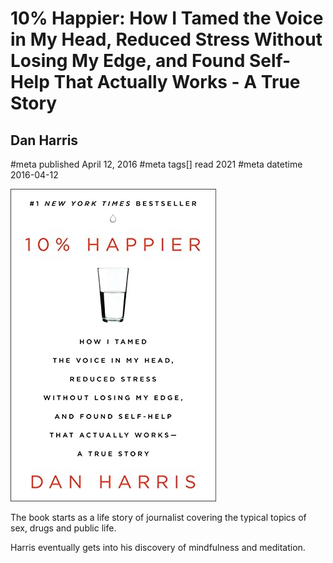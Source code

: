 # 10% Happier: How I Tamed the Voice in My Head, Reduced Stress Without Losing My Edge, and Found Self-Help That Actually Works - A True Story
## Dan Harris
#meta published April 12, 2016
#meta tags[] read 2021
#meta datetime 2016-04-12

![10% Happier: How I Tamed the Voice in My Head, Reduced Stress Without Losing My Edge, and Found Self-Help That Actually Works - A True Story](10-percent-happier.png)

The book starts as a life story of journalist covering the typical topics of sex, drugs and public life.

Harris eventually gets into his discovery of mindfulness and meditation.